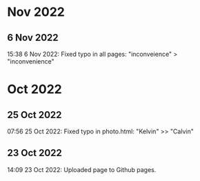 # Nov 2022
## 6 Nov 2022

15:38 6 Nov 2022: Fixed typo in all pages: "inconveience" > "inconvenience"

# Oct 2022
## 25 Oct 2022

07:56 25 Oct 2022: Fixed typo in photo.html: "Kelvin" >> "Calvin"

## 23 Oct 2022

14:09 23 Oct 2022: Uploaded page to Github pages.
